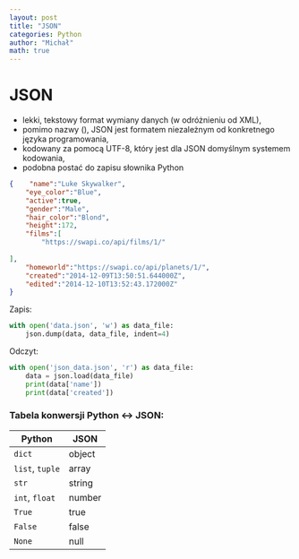 ```yaml
---
layout: post
title: "JSON"
categories: Python
author: "Michał"
math: true
---
```




# JSON

- lekki, tekstowy format wymiany danych (w odróżnieniu od XML),
-  pomimo nazwy (), JSON jest formatem niezależnym od konkretnego języka programowania,
- kodowany za pomocą UTF-8, który jest dla JSON domyślnym systemem kodowania,
- podobna postać do zapisu słownika Python

```json
{    "name":"Luke Skywalker",
    "eye_color":"Blue",
    "active":true,
    "gender":"Male",
    "hair_color":"Blond",
    "height":172,
    "films":[
        "https://swapi.co/api/films/1/"
    
],
    "homeworld":"https://swapi.co/api/planets/1/",
    "created":"2014-12-09T13:50:51.644000Z",
    "edited":"2014-12-10T13:52:43.172000Z"
}
```
Zapis:
```python
with open('data.json', 'w') as data_file:
	json.dump(data, data_file, indent=4)
```
Odczyt:
```python
with open('json_data.json', 'r') as data_file:
	data = json.load(data_file)
	print(data['name'])
	print(data['created'])
```
### Tabela konwersji Python <-> JSON:

| Python          | JSON   |
| --------------- | ------ |
| `dict`          | object |
| `list`, `tuple` | array  |
| `str`           | string |
| `int`, `float`  | number |
| `True`          | true   |
| `False`         | false  |
| `None`          | null   |